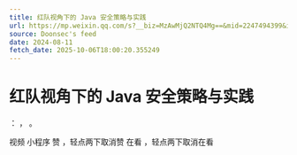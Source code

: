 ```yaml
---
title: 红队视角下的 Java 安全策略与实践
url: https://mp.weixin.qq.com/s?__biz=MzAwMjQ2NTQ4Mg==&mid=2247494399&idx=2&sn=70d9a61c3328719a9f29981e7ecf4172
source: Doonsec's feed
date: 2024-08-11
fetch_date: 2025-10-06T18:00:20.355249
---
```


# 红队视角下的 Java 安全策略与实践

：
，
。

视频
小程序
赞
，轻点两下取消赞
在看
，轻点两下取消在看